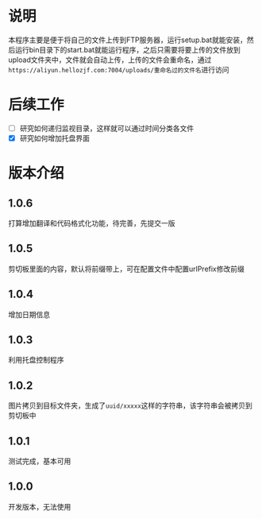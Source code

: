 # 说明

本程序主要是便于将自己的文件上传到FTP服务器，运行setup.bat就能安装，然后运行bin目录下的start.bat就能运行程序，之后只需要将要上传的文件放到upload文件夹中，文件就会自动上传，上传的文件会重命名，通过`https://aliyun.hellozjf.com:7004/uploads/重命名过的文件名`进行访问

# 后续工作

- [ ] 研究如何递归监视目录，这样就可以通过时间分类各文件
- [x] 研究如何增加托盘界面

# 版本介绍

## 1.0.6
打算增加翻译和代码格式化功能，待完善，先提交一版

## 1.0.5
剪切板里面的内容，默认将前缀带上，可在配置文件中配置urlPrefix修改前缀

## 1.0.4
增加日期信息

## 1.0.3
利用托盘控制程序

## 1.0.2
图片拷贝到目标文件夹，生成了`uuid/xxxxx`这样的字符串，该字符串会被拷贝到剪切板中

## 1.0.1
测试完成，基本可用

## 1.0.0
开发版本，无法使用